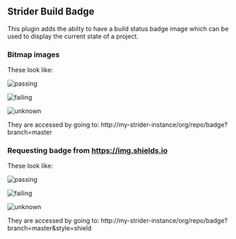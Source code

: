 ## Strider Build Badge

This plugin adds the abilty to have a build status badge image which can be used to display the current state of a project.

### Bitmap images

These look like:

![passing](https://raw.github.com/microadam/strider-build-badge/master/images/build_passing.png)

![failing](https://raw.github.com/microadam/strider-build-badge/master/images/build_failing.png)

![unknown](https://raw.github.com/microadam/strider-build-badge/master/images/build_unknown.png)

They are accessed by going to: http://my-strider-instance/org/repo/badge?branch=master

### Requesting badge from https://img.shields.io

These look like:

![passing](https://img.shields.io/badge/build-passing-brightgreen.svg?style=flat-square)

![failing](https://img.shields.io/badge/build-failing-red.svg?style=flat-square)

![unknown](https://img.shields.io/badge/build-unknown-lightgrey.svg?style=flat-square)

They are accessed by going to: http://my-strider-instance/org/repo/badge?branch=master&style=shield